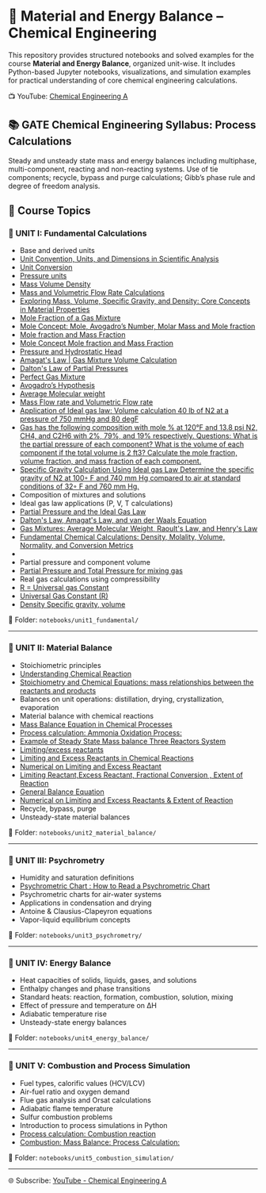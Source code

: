 # 📘 Material and Energy Balance – Chemical Engineering

This repository provides structured notebooks and solved examples for the course **Material and Energy Balance**, organized unit-wise. It includes Python-based Jupyter notebooks, visualizations, and simulation examples for practical understanding of core chemical engineering calculations.


📺 YouTube: [Chemical Engineering A](https://www.youtube.com/@chemicalengineeringA)

## 📚 GATE Chemical Engineering Syllabus: Process Calculations
Steady and unsteady state mass and energy balances including multiphase, multi-component, 
reacting and non-reacting systems. Use of tie components; recycle, bypass and purge calculations; 
Gibb’s phase rule and degree of freedom analysis.


## 🧮 Course Topics

### 🔹 UNIT I: Fundamental Calculations
- Base and derived units
- [Unit Convention, Units, and Dimensions in Scientific Analysis](https://youtu.be/cydXka-tAFs)
- [Unit Conversion](https://youtu.be/C3kWuZvGJnY)
- [Pressure units ](https://youtube.com/shorts/Gl6jF6qVjJI)
- [Mass Volume Density](https://youtube.com/shorts/KDVL41Ezjo8)
- [Mass and Volumetric Flow Rate Calculations](https://youtu.be/b7J2Edj93go)
- [Exploring Mass, Volume, Specific Gravity, and Density: Core Concepts in Material Properties](https://youtu.be/B1mgZPW4UH8)
- [Mole Fraction of a Gas Mixture](https://youtube.com/shorts/9ARUabdwU5g)
- [Mole Concept: Mole, Avogadro’s Number, Molar Mass and Mole fraction](https://youtu.be/AAJ5wX1OxAI)
- [Mole fraction and Mass Fraction](https://youtube.com/shorts/goZPLNAgc-A)
- [Mole Concept Mole fraction and Mass Fraction](https://youtube.com/shorts/KBGR-0IbGgY)
- [Pressure and Hydrostatic Head](https://youtube.com/shorts/ue5FoZ0nODw)
- [Amagat's Law | Gas Mixture Volume Calculation](https://youtube.com/shorts/4owL0ux6PiM)
- [Dalton's Law of Partial Pressures](https://youtube.com/shorts/RpOw9zVR0Ds)
- [Perfect Gas Mixture](https://youtube.com/shorts/w8COS9wHM7A)
- [Avogadro’s Hypothesis](https://youtube.com/shorts/WpBF2N--QJc)
- [Average Molecular weight](https://youtube.com/shorts/_pTQgB4TgDQ)
- [Mass Flow rate and Volumetric Flow rate](https://youtube.com/shorts/J6x3LVGGKnk)
- [Application of Ideal gas law: Volume calculation  40 lb of N2 at a pressure of 750 mmHg and  80 degF](https://youtu.be/1XqPPJ9kF2Q)
- [Gas has the following composition with mole % at 120°F and 13.8 psi N2, CH4, and C2H6 with 2%, 79%, and 19% respectively. Questions: What is the partial pressure of each component? What is the volume of each component if the total volume is 2 ft3? Calculate the mole fraction, volume fraction, and mass fraction of each component.](https://youtu.be/5HgPFVDBmOo)
- [Specific Gravity Calculation Using Ideal gas Law Determine the specific gravity of N2 at 100◦ F and 740 mm Hg compared to air at standard conditions of 32◦ F and 760 mm Hg.](https://youtu.be/dP-a7AYTV_M)
- Composition of mixtures and solutions
- Ideal gas law applications (P, V, T calculations)
- [Partial Pressure and the Ideal Gas Law](https://youtu.be/G-XeBFHpnB0)
- [Dalton's Law, Amagat's Law, and van der Waals Equation](https://youtu.be/X4qLdvV4rAk)
- [Gas Mixtures: Average Molecular Weight, Raoult's Law, and Henry's Law](https://youtu.be/2z8l4OgRjtk)
- [Fundamental Chemical Calculations: Density, Molality, Volume, Normality, and Conversion Metrics](https://youtu.be/Ld97JjiClL8)
- 
- Partial pressure and component volume
- [Partial Pressure and Total Pressure  for mixing gas](https://youtu.be/2lWFwmIcihM)
- Real gas calculations using compressibility
- [R = Universal gas Constant](https://youtu.be/LiU3MhMUkJ4)
- [Universal Gas Constant (R)](https://youtube.com/shorts/J6x3LVGGKnk)
- [Density Specific gravity, volume](https://youtube.com/shorts/Hx1ohC3dNjc)

📁 Folder: `notebooks/unit1_fundamental/`

---

### 🔹 UNIT II: Material Balance
- Stoichiometric principles
- [Understanding Chemical Reaction](https://youtu.be/NeR4-gUrzco)
- [Stoichiometry and Chemical Equations: mass relationships between the reactants and products](https://youtu.be/IGAzXR5hflE)
- Balances on unit operations: distillation, drying, crystallization, evaporation
- Material balance with chemical reactions
- [Mass Balance Equation in Chemical Processes](https://youtu.be/CvMYo0CftOg)
- [Process calculation: Ammonia Oxidation Process:](https://youtu.be/A7caihbdPWE)
- [Example of Steady State Mass balance Three Reactors System](https://youtu.be/pIjmFIol7TI)
- [Limiting/excess reactants](https://youtu.be/xICWpJgqCfw)
- [Limiting and Excess Reactants in Chemical Reactions](https://youtu.be/gT38RXlr25I)
- [Numerical on Limiting and Excess Reactant](https://youtu.be/k68-OJIbylY)
- [Limiting Reactant,Excess Reactant, Fractional Conversion , Extent of Reaction](https://youtube.com/shorts/sk172XWnRC8)
- [General Balance Equation](https://youtube.com/shorts/u12DSjPhT5g)
- [Numerical on Limiting and Excess Reactants & Extent of Reaction](https://youtu.be/xICWpJgqCfw)
- Recycle, bypass, purge
- Unsteady-state material balances

📁 Folder: `notebooks/unit2_material_balance/`

---

### 🔹 UNIT III: Psychrometry
- Humidity and saturation definitions
- [Psychrometric Chart : How to Read a Psychrometric Chart ](https://youtu.be/jncmqD5XWJM)
- Psychrometric charts for air-water systems
- Applications in condensation and drying
- Antoine & Clausius-Clapeyron equations
- Vapor-liquid equilibrium concepts

📁 Folder: `notebooks/unit3_psychrometry/`

---

### 🔹 UNIT IV: Energy Balance
- Heat capacities of solids, liquids, gases, and solutions
- Enthalpy changes and phase transitions
- Standard heats: reaction, formation, combustion, solution, mixing
- Effect of pressure and temperature on ΔH
- Adiabatic temperature rise
- Unsteady-state energy balances

📁 Folder: `notebooks/unit4_energy_balance/`

---

### 🔹 UNIT V: Combustion and Process Simulation
- Fuel types, calorific values (HCV/LCV)
- Air-fuel ratio and oxygen demand
- Flue gas analysis and Orsat calculations
- Adiabatic flame temperature
- Sulfur combustion problems
- Introduction to process simulations in Python
- [Process calculation: Combustion reaction](https://youtu.be/AefGsLRT_WU)
- [Combustion: Mass Balance: Process Calculation:](https://youtu.be/AefGsLRT_WU)

📁 Folder: `notebooks/unit5_combustion_simulation/`

---

  
🌐 Subscribe: [YouTube - Chemical Engineering A](https://www.youtube.com/@chemicalengineeringA)
